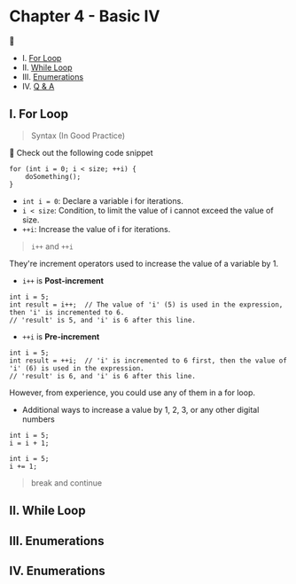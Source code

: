 # Chapter 4 - Basic IV

:ramen:

* I. [For Loop](#1-for)
* II. [While Loop](#2-while)
* III. [Enumerations](#3-elif)
* IV. [Q & A](#4-qa)


<h2 id="1-for">I. For Loop</h2>

> Syntax (In Good Practice)

:bookmark_tabs: Check out the following code snippet

```
for (int i = 0; i < size; ++i) {
    doSomething();
}
```

* `int i = 0`: Declare a variable i for iterations.
* `i < size`: Condition, to limit the value of i cannot exceed the value of size.
* `++i`: Increase the value of i for iterations.

> `i++` and `++i`

They're increment operators used to increase the value of a variable by 1.

* `i++` is **Post-increment**

```
int i = 5;
int result = i++;  // The value of 'i' (5) is used in the expression, then 'i' is incremented to 6.
// 'result' is 5, and 'i' is 6 after this line.
```

* `++i` is **Pre-increment**

```
int i = 5;
int result = ++i;  // 'i' is incremented to 6 first, then the value of 'i' (6) is used in the expression.
// 'result' is 6, and 'i' is 6 after this line.
```

However, from experience, you could use any of them in a for loop.

* Additional ways to increase a value by 1, 2, 3, or any other digital numbers

```
int i = 5;
i = i + 1;
```

```
int i = 5;
i += 1;
```

> break and continue



<h2 id="2-while">II. While Loop</h2>

<h2 id="3-fl">III. Enumerations</h2>

<h2 id="4-qa">IV. Enumerations</h2>